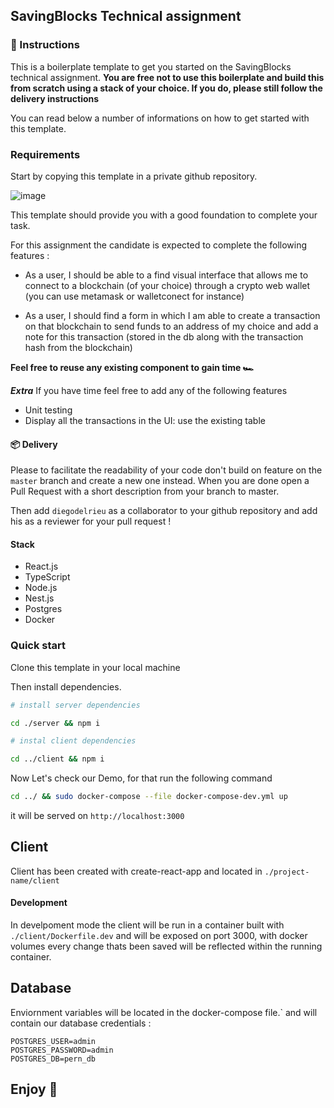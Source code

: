 ## SavingBlocks Technical assignment

### 📕 Instructions

This is a boilerplate template to get you started on the SavingBlocks technical assignment.
**You are free not to use this boilerplate and build this from scratch using a stack of your choice. If you do, please still follow the delivery instructions**

You can read below a number of informations on how to get started with this template.

### Requirements


Start by copying this template in a private github repository.

![image](https://user-images.githubusercontent.com/46749544/160638681-dc3d4209-d3be-4a32-a4df-16766d2a38f8.png)

This template should provide you with a good foundation to complete your task.

For this assignment the candidate is expected to complete the following features :

- As a user, I should be able to a find visual interface that allows me to connect to a blockchain (of your choice) through a crypto web wallet (you can use metamask or walletconect for instance)

- As a user, I should find a form in which I am able to create a transaction on that blockchain to send funds to an address of my choice and add a note for this transaction (stored in the db along with the transaction hash from the blockchain)

**Feel free to reuse any existing component to gain time 🏎️**

**_Extra_**
If you have time feel free to add any of the following features

- Unit testing
- Display all the transactions in the UI: use the existing table

#### 📦 Delivery

Please to facilitate the readability of your code don't build on feature on the `master` branch and create a new one instead.
When you are done open a Pull Request with a short description from your branch to master.

Then add `diegodelrieu` as a collaborator to your github repository and add his as a reviewer for your pull request !

#### Stack

- React.js
- TypeScript
- Node.js
- Nest.js
- Postgres
- Docker


### Quick start

Clone this template in your local machine

Then install dependencies.

```bash
# install server dependencies

cd ./server && npm i

# instal client dependencies

cd ../client && npm i
```

Now Let's check our Demo, for that run the following command

```bash
cd ../ && sudo docker-compose --file docker-compose-dev.yml up
```

it will be served on `http://localhost:3000`

## Client

Client has been created with create-react-app and located in `./project-name/client`

#### Development

In develpoment mode the client will be run in a container built with `./client/Dockerfile.dev` and will be exposed on port 3000, with docker volumes every change thats been saved will be reflected within the running container.

## Database

Enviornment variables will be located in the docker-compose file.`
and will contain our database credentials :

```
POSTGRES_USER=admin
POSTGRES_PASSWORD=admin
POSTGRES_DB=pern_db
```

## Enjoy 🎉
